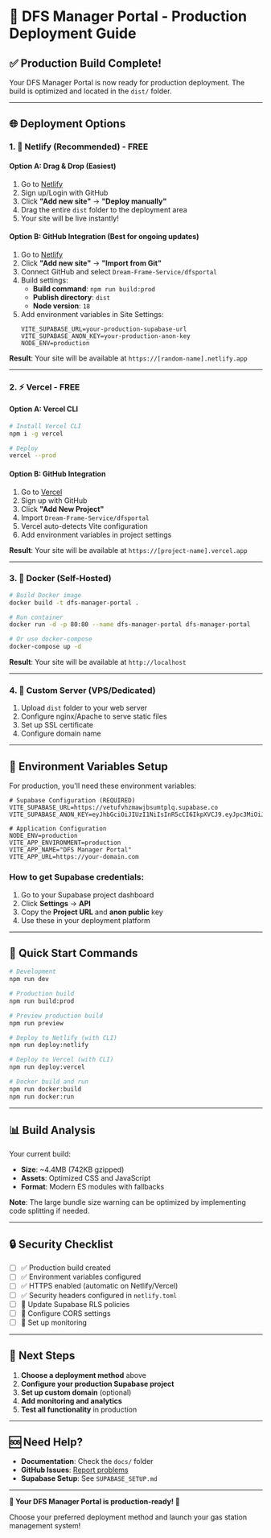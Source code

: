 # 🚀 DFS Manager Portal - Production Deployment Guide

## ✅ Production Build Complete!

Your DFS Manager Portal is now ready for production deployment. The build is optimized and located in the `dist/` folder.

---

## 🌐 Deployment Options

### 1. 📱 **Netlify (Recommended) - FREE**

#### Option A: Drag & Drop (Easiest)
1. Go to [Netlify](https://app.netlify.com/)
2. Sign up/Login with GitHub
3. Click **"Add new site"** → **"Deploy manually"**
4. Drag the entire `dist` folder to the deployment area
5. Your site will be live instantly!

#### Option B: GitHub Integration (Best for ongoing updates)
1. Go to [Netlify](https://app.netlify.com/)
2. Click **"Add new site"** → **"Import from Git"**
3. Connect GitHub and select `Dream-Frame-Service/dfsportal`
4. Build settings:
   - **Build command**: `npm run build:prod`
   - **Publish directory**: `dist`
   - **Node version**: `18`
5. Add environment variables in Site Settings:
   ```
   VITE_SUPABASE_URL=your-production-supabase-url
   VITE_SUPABASE_ANON_KEY=your-production-anon-key
   NODE_ENV=production
   ```

**Result**: Your site will be available at `https://[random-name].netlify.app`

---

### 2. ⚡ **Vercel - FREE**

#### Option A: Vercel CLI
```bash
# Install Vercel CLI
npm i -g vercel

# Deploy
vercel --prod
```

#### Option B: GitHub Integration
1. Go to [Vercel](https://vercel.com/)
2. Sign up with GitHub
3. Click **"Add New Project"**
4. Import `Dream-Frame-Service/dfsportal`
5. Vercel auto-detects Vite configuration
6. Add environment variables in project settings

**Result**: Your site will be available at `https://[project-name].vercel.app`

---

### 3. 🐳 **Docker (Self-Hosted)**

```bash
# Build Docker image
docker build -t dfs-manager-portal .

# Run container
docker run -d -p 80:80 --name dfs-manager-portal dfs-manager-portal

# Or use docker-compose
docker-compose up -d
```

**Result**: Your site will be available at `http://localhost`

---

### 4. 🔧 **Custom Server (VPS/Dedicated)**

1. Upload `dist` folder to your web server
2. Configure nginx/Apache to serve static files
3. Set up SSL certificate
4. Configure domain name

---

## 🔧 Environment Variables Setup

For production, you'll need these environment variables:

```env
# Supabase Configuration (REQUIRED)
VITE_SUPABASE_URL=https://vetufvhzmawjbsumtplq.supabase.co
VITE_SUPABASE_ANON_KEY=eyJhbGciOiJIUzI1NiIsInR5cCI6IkpXVCJ9.eyJpc3MiOiJzdXBhYmFzZSIsInJlZiI6InZldHVmdmh6bWF3amJzdW10cGxxIiwicm9sZSI6ImFub24iLCJpYXQiOjE3NDg4NjU2NDgsImV4cCI6MjA2NDQ0MTY0OH0.QZGDjZYO4P9e7ogbORlWCVHhQ92j6enBUEo_KIHb4Wk

# Application Configuration
NODE_ENV=production
VITE_APP_ENVIRONMENT=production
VITE_APP_NAME="DFS Manager Portal"
VITE_APP_URL=https://your-domain.com
```

### How to get Supabase credentials:
1. Go to your Supabase project dashboard
2. Click **Settings** → **API**
3. Copy the **Project URL** and **anon public** key
4. Use these in your deployment platform

---

## 🎯 Quick Start Commands

```bash
# Development
npm run dev

# Production build
npm run build:prod

# Preview production build
npm run preview

# Deploy to Netlify (with CLI)
npm run deploy:netlify

# Deploy to Vercel (with CLI)
npm run deploy:vercel

# Docker build and run
npm run docker:build
npm run docker:run
```

---

## 📊 Build Analysis

Your current build:
- **Size**: ~4.4MB (742KB gzipped)
- **Assets**: Optimized CSS and JavaScript
- **Format**: Modern ES modules with fallbacks

**Note**: The large bundle size warning can be optimized by implementing code splitting if needed.

---

## 🔒 Security Checklist

- [ ] ✅ Production build created
- [ ] ✅ Environment variables configured
- [ ] ✅ HTTPS enabled (automatic on Netlify/Vercel)
- [ ] ✅ Security headers configured in `netlify.toml`
- [ ] 🔄 Update Supabase RLS policies
- [ ] 🔄 Configure CORS settings
- [ ] 🔄 Set up monitoring

---

## 🎉 Next Steps

1. **Choose a deployment method** above
2. **Configure your production Supabase project**
3. **Set up custom domain** (optional)
4. **Add monitoring and analytics**
5. **Test all functionality** in production

---

## 🆘 Need Help?

- **Documentation**: Check the `docs/` folder
- **GitHub Issues**: [Report problems](https://github.com/Dream-Frame-Service/dfsportal/issues)
- **Supabase Setup**: See `SUPABASE_SETUP.md`

---

**🌟 Your DFS Manager Portal is production-ready! 🌟**

Choose your preferred deployment method and launch your gas station management system!
